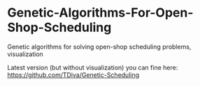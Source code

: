 Genetic-Algorithms-For-Open-Shop-Scheduling
===========================================

Genetic algorithms for solving open-shop scheduling problems, visualization

Latest version (but without visualization) you can fine here: https://github.com/TDiva/Genetic-Scheduling
